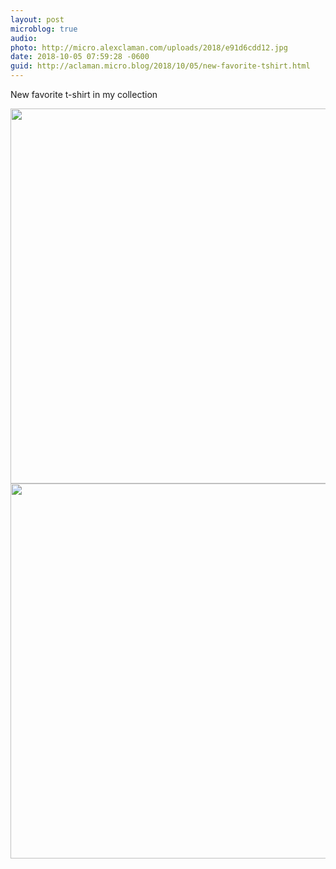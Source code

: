 ```yaml
---
layout: post
microblog: true
audio: 
photo: http://micro.alexclaman.com/uploads/2018/e91d6cdd12.jpg
date: 2018-10-05 07:59:28 -0600
guid: http://aclaman.micro.blog/2018/10/05/new-favorite-tshirt.html
---
```

New favorite t-shirt in my collection

<img src="http://micro.alexclaman.com/uploads/2018/727ef8bf6b.jpg" width="600" height="600" /><img src="http://micro.alexclaman.com/uploads/2018/e91d6cdd12.jpg" width="600" height="600" />
